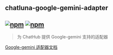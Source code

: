 ## chatluna-google-gemini-adapter

## [![npm](https://img.shields.io/npm/v/koishi-plugin-chatluna-google-gemini-adapter/next)](https://www.npmjs.com/package/koishi-plugin-chatluna-google-gemini) [![npm](https://img.shields.io/npm/dm/koishi-plugin-chatluna-google-gemini-adapter)](https://www.npmjs.com/package//koishi-plugin-chatluna-google-gemini-adapter)

> 为 ChatHub 提供 Google-gemini 支持的适配器

[Google-gemini 适配器文档](https://chatluna.dingyi222666.top/guide/configure-model-platform/google-gemini.html)
